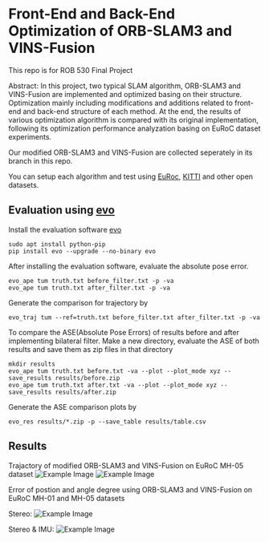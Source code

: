 # Front-End and Back-End Optimization of ORB-SLAM3 and VINS-Fusion
This repo is for ROB 530 Final Project

Abstract: In this project, two typical SLAM algorithm, ORB-SLAM3 and VINS-Fusion are implemented and optimized basing on their structure. Optimization mainly including modifications and additions related to front-end and back-end structure of each method. At the end, the results of various optimization algorithm is compared with its original implementation, following its optimization performance analyzation basing on EuRoC dataset experiments.


Our modified ORB-SLAM3 and VINS-Fusion are collected seperately in its branch in this repo. 

You can setup each algorithm and test using [EuRoc](https://projects.asl.ethz.ch/datasets/doku.php?id=kmavvisualinertialdatasets), [KITTI](https://www.cvlibs.net/datasets/kitti/eval_odometry.php) and other open datasets. 

## Evaluation using [evo](https://github.com/MichaelGrupp/evo)
Install the evaluation software [evo](https://github.com/MichaelGrupp/evo)
```
sudo apt install python-pip 
pip install evo --upgrade --no-binary evo 
```
After installing the evaluation software, evaluate the absolute pose error.
```
evo_ape tum truth.txt before_filter.txt -p -va
evo_ape tum truth.txt after_filter.txt -p -va 
```
Generate the comparison for trajectory by 
```
evo_traj tum --ref=truth.txt before_filter.txt after_filter.txt -p -va 
```
To compare the ASE(Absolute Pose Errors) of results before and after implementing bilateral filter. Make a new directory, evaluate the ASE of both results and save them as zip files in that directory 
```
mkdir results
evo_ape tum truth.txt before.txt -va --plot --plot_mode xyz --save_results results/before.zip
evo_ape tum truth.txt after.txt -va --plot --plot_mode xyz --save_results results/after.zip
```
Generate the ASE comparison plots by 
```
evo_res results/*.zip -p --save_table results/table.csv
```

## Results

Trajactory of modified ORB-SLAM3 and VINS-Fusion on EuRoC MH-05 dataset
![Example Image](ORB_MH05_Stereo_IMU.png)
![Example Image](VINS_MH05_Stereo_IMU.png)

Error of postion and angle degree using ORB-SLAM3 and VINS-Fusion on EuRoC MH-01 and MH-05 datasets

Stereo:
![Example Image](Stereo_results.png)

Stereo & IMU:
![Example Image](Stereo_IMU_results.png)
